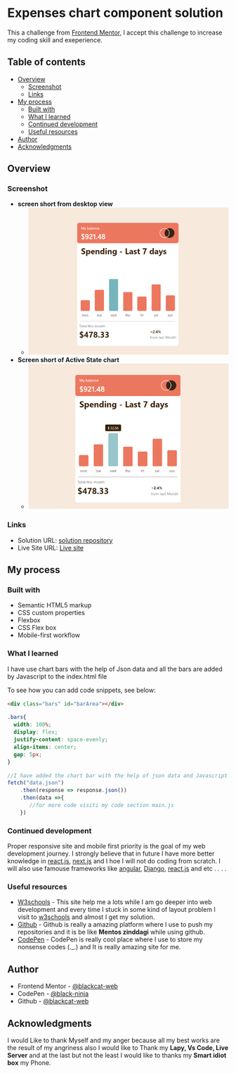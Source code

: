 # Expenses chart component solution

This a challenge from  [ Frontend Mentor](https://www.frontendmentor.io/challenges/expenses-chart-component-e7yJBUdjwt), I accept this challenge  to increase my coding skill and exeperience. 

## Table of contents

- [Overview](#overview)
  - [Screenshot](#screenshot)
  - [Links](#links)
- [My process](#my-process)
  - [Built with](#built-with)
  - [What I learned](#what-i-learned)
  - [Continued development](#continued-development)
  - [Useful resources](#useful-resources)
- [Author](#author)
- [Acknowledgments](#acknowledgments)



## Overview

### Screenshot
- **screen short from desktop view**
  - ![Desktop desgin image](./images/preview-screenShort-one.png)
- **Screen short of Active State chart**
  - ![Desktop desgin image](./images/screenShort-active-state.png)


### Links

- Solution URL: [solution repository](https://your-solution-url.com)
- Live Site URL: [Live site](https://your-live-site-url.com)

## My process

### Built with

- Semantic HTML5 markup
- CSS custom properties
- Flexbox
- CSS Flex box
- Mobile-first workflow


### What I learned

I have use chart bars with the help of Json data and all the bars are added by Javascript to the index.html file

To see how you can add code snippets, see below:

```html
<div class="bars" id="barArea"></div>
```
```css
.bars{
  width: 100%;
  display: flex;
  justify-content: space-evenly;
  align-items: center;
  gap: 5px;
}
```
```js
//I have added the chart bar with the help of json data and Javascript
fetch("data.json")
    .then(response => response.json())
    .then(data =>{
       //for more code visiti my code section main.js
    })
```

### Continued development

Proper responsive site and mobile first priority is the goal of my web development journey. I strongly believe that in future I have more better knowledge in [react.js](https://legacy.reactjs.org), [next.js](https://nextjs.org) and I hoe I will not do coding from scratch. I will also use famouse frameworks like [angular](https://angular.io/), [Django](https://www.djangoproject.com), [react.js](https://legacy.reactjs.org) and etc . . . .



### Useful resources

- [W3schools](https://www.w3schools.com) - This site help me a lots while I am go deeper into web development and every time I stuck in some kind of layout problem I visit to [w3schools](https://www.w3schools.com/) and almost I get my solution.
- [Github](https://www.github.com) - Github is really a amazing platform where I use to push my repositories and it is be like **Mentos zinddagi** while using github.
- [CodePen](https://www.codepen.io) - CodePen is really cool place where I use to store my nonsense codes (._.) and It is really amazing site for me.

## Author

- Frontend Mentor - [@blackcat-web](https://www.frontendmentor.io/profile/blackcat-web)
- CodePen - [@black-ninja](https://codepen.io/Black-ninja)
- Github - [@blackcat-web](https://www.github.com/blackcat-web/)


## Acknowledgments

I would Like to thank Myself and my anger because all my best works are the result of my angriness also I would like to Thank my **Lapy, Vs Code, Live Server** and at the last but not the least I would like to thanks my **Smart idiot box** my Phone.


